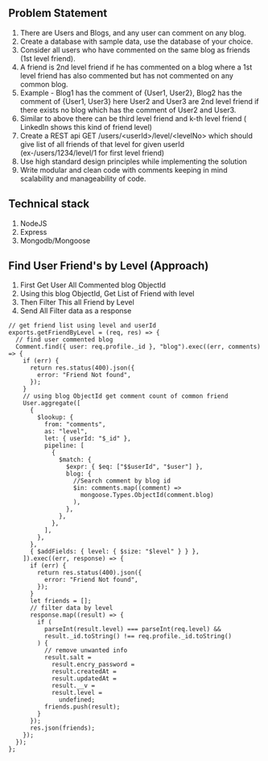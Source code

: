 ## Problem Statement

1. There are Users and Blogs, and any user can comment on any blog.
2. Create a database with sample data, use the database of your choice.
3. Consider all users who have commented on the same blog as friends (1st level friend).
4. A friend is 2nd level friend if he has commented on a blog where a 1st level friend has also commented but has not commented on any common blog.
5. Example - Blog1 has the comment of {User1, User2}, Blog2 has the comment of {User1, User3} here User2 and User3 are 2nd level friend if there exists no blog which has the comment of User2 and User3.
6. Similar to above there can be third level friend and k-th level friend ( LinkedIn shows this kind of friend level)
7. Create a REST api GET /users/&lt;userId&gt;/level/&lt;levelNo&gt; which should give list of all friends of that level for given userId (ex-/users/1234/level/1 for first level friend)
8. Use high standard design principles while implementing the solution
9. Write modular and clean code with comments keeping in mind scalability and manageability of code.

## Technical stack

1.  NodeJS
2.  Express
3.  Mongodb/Mongoose

## Find User Friend's by Level (Approach)

1. First Get User All Commented blog ObjectId
2. Using this blog ObjectId, Get List of Friend with level
3. Then Filter This all Friend by Level
4. Send All Filter data as a response

```
// get friend list using level and userId
exports.getFriendByLevel = (req, res) => {
  // find user commented blog
  Comment.find({ user: req.profile._id }, "blog").exec((err, comments) => {
    if (err) {
      return res.status(400).json({
        error: "Friend Not found",
      });
    }
    // using blog ObjectId get comment count of common friend
    User.aggregate([
      {
        $lookup: {
          from: "comments",
          as: "level",
          let: { userId: "$_id" },
          pipeline: [
            {
              $match: {
                $expr: { $eq: ["$$userId", "$user"] },
                blog: {
                  //Search comment by blog id
                  $in: comments.map((comment) =>
                    mongoose.Types.ObjectId(comment.blog)
                  ),
                },
              },
            },
          ],
        },
      },
      { $addFields: { level: { $size: "$level" } } },
    ]).exec((err, response) => {
      if (err) {
        return res.status(400).json({
          error: "Friend Not found",
        });
      }
      let friends = [];
      // filter data by level
      response.map((result) => {
        if (
          parseInt(result.level) === parseInt(req.level) &&
          result._id.toString() !== req.profile._id.toString()
        ) {
          // remove unwanted info
          result.salt =
            result.encry_password =
            result.createdAt =
            result.updatedAt =
            result.__v =
            result.level =
              undefined;
          friends.push(result);
        }
      });
      res.json(friends);
    });
  });
};
```

